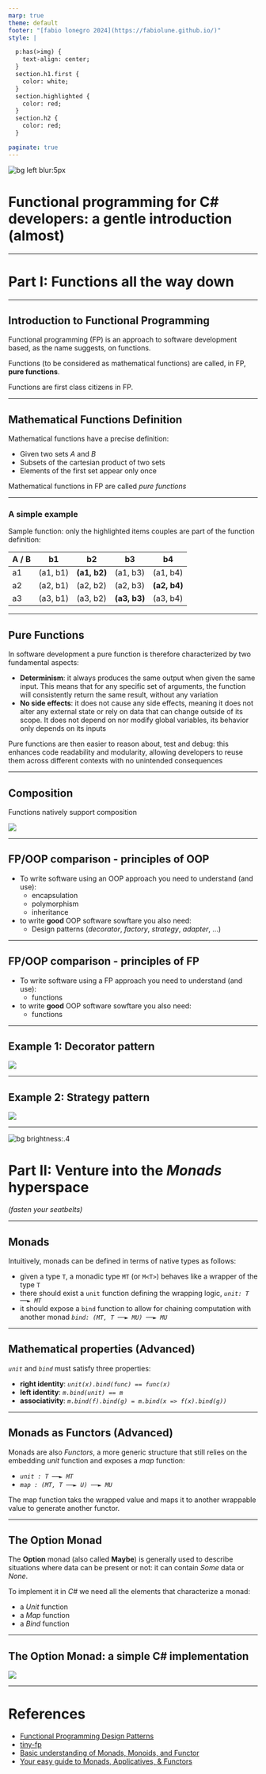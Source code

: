 ```yaml
---
marp: true
theme: default
footer: "[fabio lonegro 2024](https://fabiolune.github.io/)"
style: |

  p:has(>img) {
    text-align: center;
  }
  section.h1.first {
    color: white;
  }
  section.highlighted {
    color: red;
  }
  section.h2 {
    color: red;
  }

paginate: true
---
```


<!-- _color: white -->
<!-- _backgroundColor: #669 -->
<!-- backgroundColor: #ddffff -->

![bg left blur:5px](img/cover.jpg)

# Functional programming for C# developers: a gentle introduction (almost)
---

# Part I: Functions all the way down

---

## Introduction to Functional Programming

Functional programming (FP) is an approach to software development based, as the name suggests, on functions.

Functions (to be considered as mathematical functions) are called, in FP, __pure functions__.

Functions are first class citizens in FP.

---


## Mathematical Functions Definition

Mathematical functions have a precise definition:

* Given two sets _A_ and _B_
* Subsets of the cartesian product of two sets
* Elements of the first set appear only once

Mathematical functions in FP are called _pure functions_

---

### A simple example

Sample function: only the highlighted items couples are part of the function definition:

|  A / B |    b1    |      b2      |      b3      |      b4        |
|--------|----------|--------------|--------------|----------------|
| a1     | (a1, b1) | __(a1, b2)__ |   (a1, b3)   |   (a1, b4)     |
| a2     | (a2, b1) |   (a2, b2)   |   (a2, b3)   |   __(a2, b4)__ |
| a3     | (a3, b1) |   (a3, b2)   | __(a3, b3)__ |   (a3, b4)     |

---

## Pure Functions

In software development a pure function is therefore characterized by two fundamental aspects:

* __Determinism__: it always produces the same output when given the same input. This means that for any specific set of arguments, the function will consistently return the same result, without any variation
* __No side effects__: it does not cause any side effects, meaning it does not alter any external state or rely on data that can change outside of its scope. It does not depend on nor modify global variables, its behavior only depends on its inputs

Pure functions are then easier to reason about, test and debug: this enhances code readability and modularity, allowing developers to reuse them across different contexts with no unintended consequences

---

## Composition

Functions natively support composition

![ ](img/composition.png)

---

## FP/OOP comparison - principles of OOP

* To write software using an OOP approach you need to understand (and use):
    * encapsulation
    * polymorphism
    * inheritance
* to write __good__ OOP software sowftare you also need:
    * Design patterns (_decorator_, _factory_, _strategy_, _adapter_, ...)

---

## FP/OOP comparison - principles of FP

* To write software using a FP approach you need to understand (and use):
    * functions
* to write __good__ OOP software sowftare you also need:
    * functions

---

## Example 1: Decorator pattern

![](img/csharp/decorator.png)

---

## Example 2: Strategy pattern

![](img/csharp/strategy.png)

---
<!-- _color: white -->
![bg brightness:.4](img/hyperspace.jpg)
# Part II: Venture into the _Monads_ hyperspace
_(fasten your seatbelts)_

---

## Monads

Intuitively, monads can be defined in terms of native types as follows:

* given a type `T`, a monadic type `MT` (or `M<T>`) behaves like a wrapper of the type `T`
* there should exist a `unit` function defining the wrapping logic, _`unit: T ──► MT`_
* it should expose a `bind` function to allow for chaining computation with another monad _`bind: (MT, T ──► MU) ──► MU`_

---

## Mathematical properties (Advanced)

_`unit`_ and _`bind`_ must satisfy three properties:

* __right identity__: _`unit(x).bind(func) == func(x)`_
* __left identity__: _`m.bind(unit) == m`_
* __associativity__: _`m.bind(f).bind(g) = m.bind(x => f(x).bind(g))`_

---

## Monads as Functors (Advanced)

Monads are also _Functors_, a more generic structure that still relies on the embedding _unit_ function and exposes a _map_ function:

* _`unit : T ──► MT`_
* _`map : (MT, T ──► U) ──► MU`_

The map function taks the wrapped value and maps it to another wrappable value to generate another functor.

---

## The Option Monad

The __Option__ monad (also called __Maybe__) is generally used to describe situations where data can be present or not: it can contain _Some_ data or _None_.

To implement it in _C#_ we need all the elements that characterize a monad:
- a _Unit_ function
- a _Map_ function
- a _Bind_ function

---

## The Option Monad: a simple C# implementation

![](img/csharp/option.png)

---

# References

- [Functional Programming Design Patterns](https://fsharpforfunandprofit.com/fppatterns/)
- [tiny-fp](https://github.com/FrancoMelandri/tiny-fp)
- [Basic understanding of Monads, Monoids, and Functor](https://blog.knoldus.com/basic-understanding-of-monads-monoids-and-functor/)
- [Your easy guide to Monads, Applicatives, & Functors](https://medium.com/@lettier/your-easy-guide-to-monads-applicatives-functors-862048d61610)